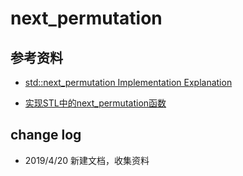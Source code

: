 # next_permutation


## 参考资料

- [std::next_permutation Implementation Explanation](https://stackoverflow.com/questions/11483060/stdnext-permutation-implementation-explanation)

- [实现STL中的next_permutation函数](http://zhangxiaoya.github.io/2015/05/16/my-next-permutation/)







## change log

- 2019/4/20 新建文档，收集资料
